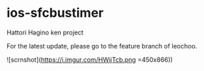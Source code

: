# ios-sfcbustimer
Hattori Hagino ken project

For the latest update, please go to the feature branch of leochoo.


![scrnshot](https://i.imgur.com/HWijTcb.png =450x866))
